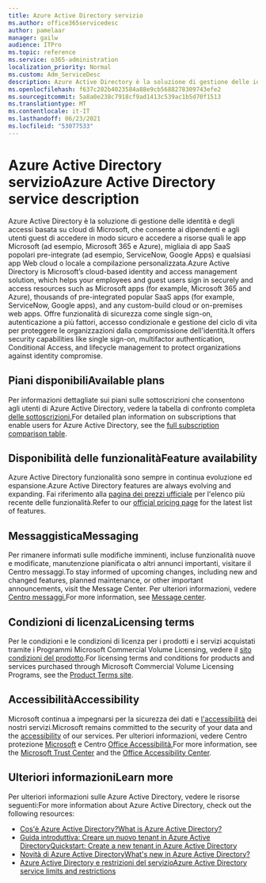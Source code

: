 ```yaml
---
title: Azure Active Directory servizio
ms.author: office365servicedesc
author: pamelaar
manager: gailw
audience: ITPro
ms.topic: reference
ms.service: o365-administration
localization_priority: Normal
ms.custom: Adm_ServiceDesc
description: Azure Active Directory è la soluzione di gestione delle identità e degli accessi basata sul cloud di Microsoft, che consente ai dipendenti e agli utenti guest di accedere in modo sicuro alle risorse.
ms.openlocfilehash: f637c202b4023584a88e9cb5688278309743efe2
ms.sourcegitcommit: 5a8a0e238c7918cf9ad1413c539ac1b5d70f1513
ms.translationtype: MT
ms.contentlocale: it-IT
ms.lasthandoff: 06/23/2021
ms.locfileid: "53077533"
---
```

# <a name="azure-active-directory-service-description"></a><span data-ttu-id="f2baa-103">Azure Active Directory servizio</span><span class="sxs-lookup"><span data-stu-id="f2baa-103">Azure Active Directory service description</span></span>

<span data-ttu-id="f2baa-104">Azure Active Directory è la soluzione di gestione delle identità e degli accessi basata su cloud di Microsoft, che consente ai dipendenti e agli utenti guest di accedere in modo sicuro e accedere a risorse quali le app Microsoft (ad esempio, Microsoft 365 e Azure), migliaia di app SaaS popolari pre-integrate (ad esempio, ServiceNow, Google Apps) e qualsiasi app Web cloud o locale a compilazione personalizzata.</span><span class="sxs-lookup"><span data-stu-id="f2baa-104">Azure Active Directory is Microsoft’s cloud-based identity and access management solution, which helps your employees and guest users sign in securely and access resources such as Microsoft apps (for example, Microsoft 365 and Azure), thousands of pre-integrated popular SaaS apps (for example, ServiceNow, Google apps), and any custom-build cloud or on-premises web apps.</span></span> <span data-ttu-id="f2baa-105">Offre funzionalità di sicurezza come single sign-on, autenticazione a più fattori, accesso condizionale e gestione del ciclo di vita per proteggere le organizzazioni dalla compromissione dell'identità.</span><span class="sxs-lookup"><span data-stu-id="f2baa-105">It offers security capabilities like single sign-on, multifactor authentication, Conditional Access, and lifecycle management to protect organizations against identity compromise.</span></span>

## <a name="available-plans"></a><span data-ttu-id="f2baa-106">Piani disponibili</span><span class="sxs-lookup"><span data-stu-id="f2baa-106">Available plans</span></span>

<span data-ttu-id="f2baa-107">Per informazioni dettagliate sui piani sulle sottoscrizioni che consentono agli utenti di Azure Active Directory, vedere la tabella di confronto completa [delle sottoscrizioni.](https://go.microsoft.com/fwlink/?linkid=2139145)</span><span class="sxs-lookup"><span data-stu-id="f2baa-107">For detailed plan information on subscriptions that enable users for Azure Active Directory, see the [full subscription comparison table](https://go.microsoft.com/fwlink/?linkid=2139145).</span></span>

## <a name="feature-availability"></a><span data-ttu-id="f2baa-108">Disponibilità delle funzionalità</span><span class="sxs-lookup"><span data-stu-id="f2baa-108">Feature availability</span></span>

<span data-ttu-id="f2baa-109">Azure Active Directory funzionalità sono sempre in continua evoluzione ed espansione.</span><span class="sxs-lookup"><span data-stu-id="f2baa-109">Azure Active Directory features are always evolving and expanding.</span></span> <span data-ttu-id="f2baa-110">Fai riferimento alla [pagina dei prezzi ufficiale](https://www.microsoft.com/security/business/identity-access-management/azure-ad-pricing) per l'elenco più recente delle funzionalità.</span><span class="sxs-lookup"><span data-stu-id="f2baa-110">Refer to our [official pricing page](https://www.microsoft.com/security/business/identity-access-management/azure-ad-pricing) for the latest list of features.</span></span>

## <a name="messaging"></a><span data-ttu-id="f2baa-111">Messaggistica</span><span class="sxs-lookup"><span data-stu-id="f2baa-111">Messaging</span></span>

<span data-ttu-id="f2baa-112">Per rimanere informati sulle modifiche imminenti, incluse funzionalità nuove e modificate, manutenzione pianificata o altri annunci importanti, visitare il Centro messaggi.</span><span class="sxs-lookup"><span data-stu-id="f2baa-112">To stay informed of upcoming changes, including new and changed features, planned maintenance, or other important announcements, visit the Message Center.</span></span> <span data-ttu-id="f2baa-113">Per ulteriori informazioni, vedere [Centro messaggi.](/microsoft-365/admin/manage/message-center)</span><span class="sxs-lookup"><span data-stu-id="f2baa-113">For more information, see [Message center](/microsoft-365/admin/manage/message-center).</span></span>

## <a name="licensing-terms"></a><span data-ttu-id="f2baa-114">Condizioni di licenza</span><span class="sxs-lookup"><span data-stu-id="f2baa-114">Licensing terms</span></span>

<span data-ttu-id="f2baa-115">Per le condizioni e le condizioni di licenza per i prodotti e i servizi acquistati tramite i Programmi Microsoft Commercial Volume Licensing, vedere il [sito condizioni del prodotto](https://www.microsoft.com/licensing/terms/).</span><span class="sxs-lookup"><span data-stu-id="f2baa-115">For licensing terms and conditions for products and services purchased through Microsoft Commercial Volume Licensing Programs, see the [Product Terms site](https://www.microsoft.com/licensing/terms/).</span></span>

## <a name="accessibility"></a><span data-ttu-id="f2baa-116">Accessibilità</span><span class="sxs-lookup"><span data-stu-id="f2baa-116">Accessibility</span></span>

<span data-ttu-id="f2baa-117">Microsoft continua a impegnarsi per la sicurezza dei dati e [l'accessibilità](https://www.microsoft.com/trust-center/compliance/accessibility) dei nostri servizi.</span><span class="sxs-lookup"><span data-stu-id="f2baa-117">Microsoft remains committed to the security of your data and the [accessibility](https://www.microsoft.com/trust-center/compliance/accessibility) of our services.</span></span> <span data-ttu-id="f2baa-118">Per ulteriori informazioni, vedere Centro protezione [Microsoft](https://www.microsoft.com/trust-center) e Centro [Office Accessibilità.](https://support.office.com/article/ecab0fcf-d143-4fe8-a2ff-6cd596bddc6d)</span><span class="sxs-lookup"><span data-stu-id="f2baa-118">For more information, see the [Microsoft Trust Center](https://www.microsoft.com/trust-center) and the [Office Accessibility Center](https://support.office.com/article/ecab0fcf-d143-4fe8-a2ff-6cd596bddc6d).</span></span>

## <a name="learn-more"></a><span data-ttu-id="f2baa-119">Ulteriori informazioni</span><span class="sxs-lookup"><span data-stu-id="f2baa-119">Learn more</span></span>

<span data-ttu-id="f2baa-120">Per ulteriori informazioni sulle Azure Active Directory, vedere le risorse seguenti:</span><span class="sxs-lookup"><span data-stu-id="f2baa-120">For more information about Azure Active Directory, check out the following resources:</span></span>

- [<span data-ttu-id="f2baa-121">Cos'è Azure Active Directory?</span><span class="sxs-lookup"><span data-stu-id="f2baa-121">What is Azure Active Directory?</span></span>](/azure/active-directory/fundamentals/active-directory-whatis)
- [<span data-ttu-id="f2baa-122">Guida introduttiva: Creare un nuovo tenant in Azure Active Directory</span><span class="sxs-lookup"><span data-stu-id="f2baa-122">Quickstart: Create a new tenant in Azure Active Directory</span></span>](/azure/active-directory/fundamentals/active-directory-access-create-new-tenant)
- [<span data-ttu-id="f2baa-123">Novità di Azure Active Directory</span><span class="sxs-lookup"><span data-stu-id="f2baa-123">What's new in Azure Active Directory?</span></span>](/azure/active-directory/fundamentals/whats-new)
- [<span data-ttu-id="f2baa-124">Azure Active Directory e restrizioni del servizio</span><span class="sxs-lookup"><span data-stu-id="f2baa-124">Azure Active Directory service limits and restrictions</span></span>](/azure/active-directory/enterprise-users/directory-service-limits-restrictions)
